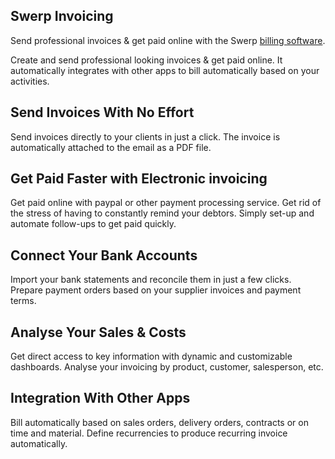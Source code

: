 Swerp Invoicing
--------------

Send professional invoices & get paid online with the Swerp
<a href="https://www.swerp.it/page/billing">billing software</a>.

Create and send professional looking invoices & get paid online. It
automatically integrates with other apps to bill automatically based on your
activities.

Send Invoices With No Effort
----------------------------

Send invoices directly to your clients in just a click. The invoice is
automatically attached to the email as a PDF file.

Get Paid Faster with Electronic invoicing
-----------------------------------------

Get paid online with paypal or other payment processing service. Get rid of the
stress of having to constantly remind your debtors. Simply set-up and automate
follow-ups to get paid quickly.

Connect Your Bank Accounts
--------------------------

Import your bank statements and reconcile them in just a few clicks. Prepare
payment orders based on your supplier invoices and payment terms.

Analyse Your Sales & Costs
--------------------------

Get direct access to key information with dynamic and customizable dashboards.
Analyse your invoicing by product, customer, salesperson, etc.

Integration With Other Apps
---------------------------

Bill automatically based on sales orders, delivery orders, contracts or on time
and material. Define recurrencies to produce recurring invoice automatically.

